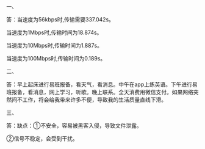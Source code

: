 

一、

答：当速度为56kbps时,传输需要337.042s。

当速度为1Mbps时,传输时间为18.874s。

当速度为10Mbps时,传输时间为1.887s。

当速度为100Mbps时,传输时间为0.189s。

二、

答：早上起床进行易班报备，看天气，看消息。中午在app上练英语。下午进行易班报备，看消息，网上学习，听歌。晚上联系。全天消费用微信支付。如果网络突然间不工作，将会给我带来许多不便，导致我的生活质量直线下滑。

三、

答：缺点：①不安全，容易被黑客入侵，导致文件泄露。

②信号不稳定，会受到干扰。
